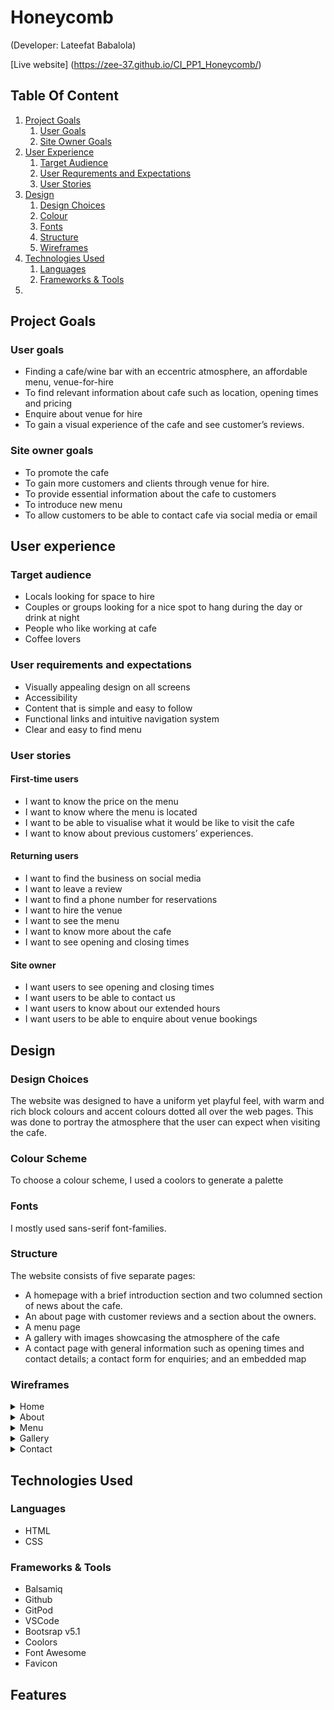 # Honeycomb
(Developer: Lateefat Babalola)

<!--mock up image here-->

[Live website] (https://zee-37.github.io/CI_PP1_Honeycomb/)

## Table Of Content

1. [Project Goals](#project-goals)
    1. [User Goals](#user-goals)
    2. [Site Owner Goals](#site-owner-goals)
2. [User Experience](#user-experience)
    1. [Target Audience](#target-audience)
    2. [User Requrements and Expectations](#user-requrements-and-expectations)
    3. [User Stories](#user-stories)
3. [Design](#design)
    1. [Design Choices](#design-choices)
    2. [Colour](#colours)
    3. [Fonts](#fonts)
    4. [Structure](#structure)
    5. [Wireframes](#wireframes)
4. [Technologies Used](#technologies-used)
    1. [Languages](#languages)
    2. [Frameworks & Tools](#frameworks-&-tools)
5. 

## Project Goals

### User goals
- Finding a cafe/wine bar with an eccentric atmosphere, an affordable menu, venue-for-hire
- To find relevant information about cafe such as location, opening times and pricing
- Enquire about venue for hire
- To gain a visual experience of the cafe and see customer’s reviews.

### Site owner goals
- To promote the cafe
- To gain more customers and clients through venue for hire.
- To provide essential information about the cafe to customers
- To introduce new menu
- To allow customers to be able to contact cafe via social media or email

## User experience 

### Target audience
- Locals looking for space to hire
- Couples or groups looking for a nice spot to hang during the day or drink at night
- People who like working at cafe
- Coffee lovers

### User requirements and expectations
- Visually appealing design on all screens
- Accessibility
- Content that is simple and easy to follow
- Functional links and intuitive navigation system
- Clear and easy to find menu

### User stories

#### First-time users
- I want to know the price on the menu
- I want to know where the menu is located
- I want to be able to visualise what it would be like to visit the cafe
- I want to know about previous customers’ experiences.

#### Returning users
- I want to find the business on social media
- I want to leave a review 
- I want to find a phone number for reservations
- I want to hire the venue
- I want to see the menu
- I want to know more about the cafe
- I want to see opening and closing times

#### Site owner
- I want users to see opening and closing times
- I want users to be able to contact us
- I want users to know about our extended hours
- I want users to be able to enquire about venue bookings

## Design

### Design Choices
The website was designed to have a uniform yet playful feel, with warm and rich block colours and accent colours dotted all over the web pages. This was done to portray the atmosphere that the user can expect when visiting the cafe.

### Colour Scheme
To choose a colour scheme, I used a coolors to generate a palette
<!--Insert doc of color scheme screenshots-->

### Fonts
I mostly used sans-serif font-families.

### Structure
The website consists of five separate pages: 
- A homepage with a brief introduction section and two columned section of news about the cafe.
- An about page with customer reviews and a section about the owners.
- A menu page
- A gallery with images showcasing the atmosphere of the cafe
- A contact page with general information such as opening times and contact details; a contact form for enquiries; and an embedded map

### Wireframes
<details><summary>Home</summary>
<img src="#">
</details>
<details><summary>About</summary>
<img src="#">
</details>
<details><summary>Menu</summary>
<img src="#">
</details>
<details><summary>Gallery</summary>
<img src="#">
</details>
<details><summary>Contact</summary>
<img src="#">
</details>

## Technologies Used

### Languages
- HTML
- CSS

### Frameworks & Tools
- Balsamiq
- Github
- GitPod
- VSCode
- Bootsrap v5.1
- Coolors
- Font Awesome
- Favicon

## Features